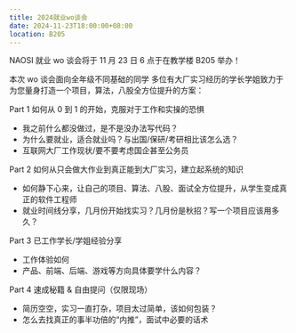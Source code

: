 ```yaml
---
title: 2024就业wo谈会
date: 2024-11-23T18:00:00+08:00
location: B205
---
```


NAOSI 就业 wo 谈会将于 11 月 23 日 6 点于在教学楼 B205 举办！

本次 wo 谈会面向全年级不同基础的同学 多位有大厂实习经历的学长学姐致力于为您量身打造一个项目，算法，八股全方位提升的方案：

Part 1 如何从 0 到 1 的开始，克服对于工作和实操的恐惧

- 我之前什么都没做过，是不是没办法写代码？
- 为什么要就业，适合就业吗？与出国/保研/考研相比该怎么选？
- 互联网大厂工作现状/要不要考虑国企甚至公务员

Part 2 如何从只会做大作业到真正能到大厂实习，建立起系统的知识

- 如何静下心来，让自己的项目、算法、八股、面试全方位提升，从学生变成真正的软件工程师
- 就业时间线分享，几月份开始找实习？几月份是秋招？写一个项目应该用多久？

Part 3 已工作学长/学姐经验分享

- 工作体验如何
- 产品、前端、后端、游戏等方向具体要学什么内容？

Part 4 速成秘籍 & 自由提问（仅限现场）

- 简历空空，实习一直打杂，项目太过简单，该如何包装？
- 怎么去找真正的事半功倍的“内推”，面试中必要的话术
